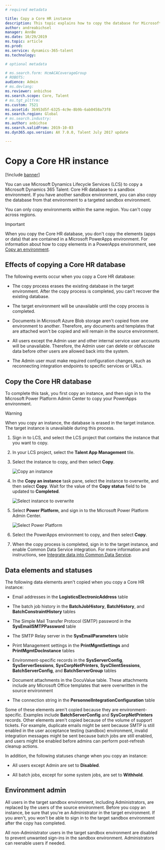 ```yaml
---
# required metadata

title: Copy a Core HR instance
description: This topic explains how to copy the database for Microsoft Dynamics 365 Talent - Core HR to a sandbox environment.
author: andreabichsel
manager: AnnBe
ms.date: 10/29/2019
ms.topic: article
ms.prod: 
ms.service: dynamics-365-talent
ms.technology: 

# optional metadata

# ms.search.form: HcmACACoverageGroup
# ROBOTS: 
audience: Admin
# ms.devlang: 
ms.reviewer: anbichse
ms.search.scope: Core, Talent
# ms.tgt_pltfrm: 
ms.custom: 7521
ms.assetid: 3b953d5f-6325-4c9e-8b9b-6ab0458a73f8
ms.search.region: Global
# ms.search.industry: 
ms.author: anbichse
ms.search.validFrom: 2019-10-03
ms.dyn365.ops.version: AX 7.0.0, Talent July 2017 update

---
```

# Copy a Core HR instance

[!include [banner](includes/banner.md)]

You can use Microsoft Dynamics Lifecycle Services (LCS) to copy a Microsoft Dynamics 365 Talent: Core HR database to a sandbox environment. If you have another sandbox environment, you can also copy the database from that environment to a targeted sandbox environment.

You can only copy environments within the same region. You can't copy across regions.

> [!IMPORTANT]
> When you copy the Core HR database, you don't copy the elements (apps or data) that are contained in a Microsoft PowerApps environment. For information about how to copy elements in a PowerApps environment, see [Copy an environment](https://docs.microsoft.com/power-platform/admin/copy-environment).

## Effects of copying a Core HR database

The following events occur when you copy a Core HR database:

- The copy process erases the existing database in the target environment. After the copy process is completed, you can't recover the existing database.

- The target environment will be unavailable until the copy process is completed.

- Documents in Microsoft Azure Blob storage aren't copied from one environment to another. Therefore, any documents and templates that are attached won't be copied and will remain in the source environment.

- All users except the Admin user and other internal service user accounts will be unavailable. Therefore, the Admin user can delete or obfuscate data before other users are allowed back into the system.

- The Admin user must make required configuration changes, such as reconnecting integration endpoints to specific services or URLs.

## Copy the Core HR database

To complete this task, you first copy an instance, and then sign in to the Microsoft Power Platform Admin Center to copy your PowerApps environment.

> [!WARNING]
> When you copy an instance, the database is erased in the target instance. The target instance is unavailable during this process.

1. Sign in to LCS, and select the LCS project that contains the instance that you want to copy.

2. In your LCS project, select the **Talent App Management** tile.

3. Select the instance to copy, and then select **Copy**.

   ![[Copy an instance](./media/copy-instance-copy-button.png)](./media/copy-instance-copy-button.png)

4. In the **Copy an instance** task pane, select the instance to overwrite, and then select **Copy**. Wait for the value of the **Copy status** field to be updated to **Completed**.

   ![[Select instance to overwrite](./media/copy-instance-select-target-instance.png)](./media/copy-instance-select-target-instance.png)

5. Select **Power Platform**, and sign in to the Microsoft Power Platform Admin Center.

   ![[Select Power Platform](./media/copy-instance-select-power-platform.png)](./media/copy-instance-select-power-platform.png)

6. Select the PowerApps environment to copy, and then select **Copy**.

7. When the copy process is completed, sign in to the target instance, and enable Common Data Service integration. For more information and instructions, see [Integrate data into Common Data Service](https://docs.microsoft.com/power-platform/admin/data-integrator).

## Data elements and statuses

The following data elements aren't copied when you copy a Core HR instance:

- Email addresses in the **LogisticsElectronicAddress** table

- The batch job history in the **BatchJobHistory**, **BatchHistory**, and **BatchConstraintHistory** tables

- The Simple Mail Transfer Protocol (SMTP) password in the **SysEmailSMTPPassword** table

- The SMTP Relay server in the **SysEmailParameters** table

- Print Management settings in the **PrintMgmtSettings** and **PrintMgmtDocInstance** tables

- Environment-specific records in the **SysServerConfig**, **SysServerSessions**, **SysCorpNetPrinters**, **SysClientSessions**, **BatchServerConfig**, and **BatchServerGroup** tables

- Document attachments in the DocuValue table. These attachments include any Microsoft Office templates that were overwritten in the source environment

- The connection string in the **PersonnelIntegrationConfiguration** table

Some of these elements aren't copied because they are environment-specific. Examples include **BatchServerConfig** and **SysCorpNetPrinters** records. Other elements aren't copied because of the volume of support tickets. For example, duplicate emails might be sent because SMTP is still enabled in the user acceptance testing (sandbox) environment, invalid integration messages might be sent because batch jobs are still enabled, and users might be enabled before admins can perform post-refresh cleanup actions.

In addition, the following statuses change when you copy an instance:

- All users except Admin are set to **Disabled**.

- All batch jobs, except for some system jobs, are set to **Withhold**.

## Environment admin

All users in the target sandbox environment, including Administrators, are replaced by the users of the source environment. Before you copy an instance, be sure that you're an Administrator in the target environment. If you aren't, you won't be able to sign in to the target sandbox environment after the copy has completed.

All non-Administrator users in the target sandbox environment are disabled to prevent unwanted sign-ins in the sandbox environment. Administrators can reenable users if needed.
